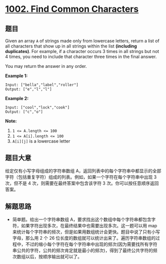 # [1002. Find Common Characters](https://leetcode.com/problems/find-common-characters/)

## 题目

Given an array `A` of strings made only from lowercase letters, return a list of all characters that show up in all strings within the list **(including duplicates)**. For example, if a character occurs 3 times in all strings but not 4 times, you need to include that character three times in the final answer.

You may return the answer in any order.

**Example 1:**

    Input: ["bella","label","roller"]
    Output: ["e","l","l"]

**Example 2:**

    Input: ["cool","lock","cook"]
    Output: ["c","o"]

**Note:**

1. `1 <= A.length <= 100`
2. `1 <= A[i].length <= 100`
3. `A[i][j]` is a lowercase letter

## 题目大意

给定仅有小写字母组成的字符串数组 A，返回列表中的每个字符串中都显示的全部字符（包括重复字符）组成的列表。例如，如果一个字符在每个字符串中出现 3 次，但不是 4 次，则需要在最终答案中包含该字符 3 次。你可以按任意顺序返回答案。

## 解题思路

- 简单题。给出一个字符串数组 A，要求找出这个数组中每个字符串都包含字符，如果字符出现多次，在最终结果中也需要出现多次。这一题可以用 map 来统计每个字符串的频次，但是如果用数组统计会更快。题目中说了只有小写字母，那么用 2 个 26 位长度的数组就可以统计出来了。遍历字符串数组的过程中，不过的缩小每个字符在每个字符串中出现的频次(因为需要找所有字符串公共的字符，公共的频次肯定就是最小的频次)，得到了最终公共字符的频次数组以后，按顺序输出就可以了。